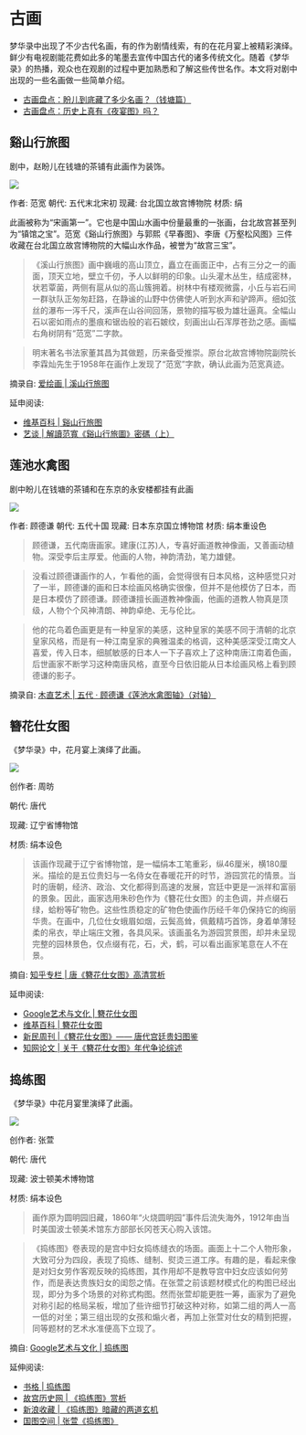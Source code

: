 # 古画

梦华录中出现了不少古代名画，有的作为剧情线索，有的在花月宴上被精彩演绎。鲜少有电视剧能花费如此多的笔墨去宣传中国古代的诸多传统文化。随着《梦华录》的热播，观众也在观剧的过程中更加熟悉和了解这些传世名作。本文将对剧中出现的一些名画做一些简单介绍。

* [古画盘点：盼儿到底藏了多少名画？（钱塘篇）](https://www.douban.com/group/topic/270069883/?_i=6916446jsbY12-,6409384W54s0f1)
* [古画盘点：历史上真有《夜宴图》吗？](https://www.douban.com/group/topic/269408862/?_i=6409107W54s0f1,6409402W54s0f1)

## 谿山行旅图

剧中，赵盼儿在钱塘的茶铺有此画作为装饰。

![](/image/kepu/paint/xsxl.jpg)

作者: 范宽
朝代: 五代末北宋初
现藏: 台北国立故宫博物院
材质: 绢

此画被称为“宋画第一”。它也是中国山水画中份量最重的一张画，台北故宫甚至列为“镇馆之宝”。范宽《谿山行旅图》与郭熙《早春图》、李唐《万壑松风图》三件收藏在台北国立故宫博物院的大幅山水作品，被誉为“故宫三宝”。

> 《溪山行旅图》画中巍峨的高山顶立，矗立在画面正中，占有三分之一的画面，顶天立地，壁立千仞，予人以鲜明的印象。山头灌木丛生，结成密林，状若覃菌，两侧有扈从似的高山簇拥着。树林中有楼观微露，小丘与岩石间一群驮队正匆匆赶路，在静谧的山野中仿佛使人听到水声和驴蹄声。细如弦丝的瀑布一泻千尺，溪声在山谷间回荡，景物的描写极为雄壮逼真。全幅山石以密如雨点的墨痕和锯齿般的岩石皴纹，刻画出山石浑厚苍劲之感。画幅右角树阴有“范宽”二字款。

> 明末著名书法家董其昌为其做题，历来备受推崇。原台北故宫博物院副院长李霖灿先生于1958年在画作上发现了“范宽”字款，确认此画为范宽真迹。

摘录自: [爱绘画 | 溪山行旅图](https://www.aihuihua.net/guohua/201908/44.html)

延申阅读:

* [维基百科 | 谿山行旅图](https://zh.wikipedia.org/wiki/%E8%B0%BF%E5%B1%B1%E8%A1%8C%E6%97%85%E5%9C%96)
* [艺谈 | 解讀范寬《谿山行旅圖》密碼（上）](https://artium.co/zh-hant/node/23)


## 莲池水禽图
剧中盼儿在钱塘的茶铺和在东京的永安楼都挂有此画

![](/image/kepu/paint/lcsq.jpg)

作者: 顾德谦
朝代: 五代十国
现藏: 日本东京国立博物馆
材质: 绢本重设色

> 顾德谦，五代南唐画家。建康(江苏)人，专喜好画道教神像画，又善画动植物。深受李后主厚爱。他画的人物，神韵清劲，笔力雄健。

> 没看过顾德谦画作的人，乍看他的画，会觉得很有日本风格，这种感觉只对了一半，顾德谦的画和日本绘画风格确实很像，但并不是他模仿了日本，而是日本模仿了顾德谦。顾德谦擅长画道教神像画，他画的道教人物真是顶级，人物个个风神清朗、神韵卓绝、无与伦比。

> 他的花鸟着色画更是有一种皇家的美感，这种皇家的美感不同于清朝的北京皇家风格，而是有一种江南皇家的典雅温柔的格调，这种美感深受江南文人喜爱，传入日本，细腻敏感的日本人一下子喜欢上了这种南唐江南着色画，后世画家不断学习这种南唐风格，直至今日依旧能从日本绘画风格上看到顾德谦的影子。

摘录自: [木直艺术 | 五代 · 顾德谦《莲池水禽图轴》（对轴）](https://muzhiart.com/cms/show-2778.html)

## 簪花仕女图

《梦华录》中，花月宴上演绎了此画。

![](/image/kepu/paint/zhsnt.jpg)

创作者: 周昉

朝代: 唐代

现藏: 辽宁省博物馆

材质: 绢本设色


> 该画作现藏于辽宁省博物馆，是一幅绢本工笔重彩，纵46厘米，横180厘米。描绘的是五位贵妇与一名侍女在春暖花开的时节，游园赏花的情景。当时的唐朝，经济、政治、文化都得到高速的发展，宫廷中更是一派祥和富丽的景象。因此，画家选用朱砂色作为《簪花仕女图》的主色调，并点缀石绿，蛤粉等矿物色。这些性质稳定的矿物色使画作历经千年仍保持它的绚丽华贵。在画中，几位仕女蛾眉如烟，云鬓高耸，佩戴精巧首饰，身着单薄轻柔的帛衣，举止端庄文雅，各具风采。该画虽名为游园赏景图，却并未呈现完整的园林景色，仅点缀有花，石，犬，鹤，可以看出画家笔意在人不在景。

摘自: [知乎专栏 | 唐《簪花仕女图》高清赏析](https://zhuanlan.zhihu.com/p/57219555)

延申阅读:
* [Google艺术与文化 | 簪花仕女图](https://artsandculture.google.com/asset/%E7%B0%AA%E8%8A%B1%E4%BB%95%E5%A5%B3%E5%9B%BE/sgEnDl0cAnX9GQ?hl=zh-CN)
* [维基百科 | 簪花仕女图](https://zh.wikipedia.org/zh-cn/%E7%B0%AA%E8%8A%B1%E4%BB%95%E5%A5%B3%E5%9C%96)
* [新民周刊 |《簪花仕女图》—— 唐代宫廷贵妇图鉴](https://m.xinminweekly.com.cn/content/12685.html)
* [知网论文 | 关于《簪花仕女图》年代争论综述](https://www.cnki.com.cn/Article/CJFDTOTAL-SHUH200403009.htm)


## 捣练图

《梦华录》中花月宴里演绎了此画。

![](/image/kepu/paint/dlt.jpg)

创作者: 张萱

朝代: 唐代

现藏: 波士顿美术博物馆

材质: 绢本设色

> 画作原为圆明园旧藏，1860年“火烧圆明园”事件后流失海外，1912年由当时美国波士顿美术馆东方部部长冈苍天心购入该馆。

> 《捣练图》卷表现的是宫中妇女捣练缝衣的场面。画面上十二个人物形象，大致可分为四段，表现了捣练、缝制、熨烫三道工序。有趣的是，看起来像是对妇女劳作客观反映的捣练图，其作用却不是教导宫中妇女应该如何劳作，而是表达贵族妇女的闺怨之情。在张萱之前该题材模式化的构图已经出现，即分为多个场景的对称式构图。然而张萱却能更胜一筹，画家为了避免对称引起的格局呆板，增加了些许细节打破这种对称，如第二组的两人一高一低的对坐；第三组出现的女孩和煽火者，再加上张萱对仕女的精到把握，同等题材的艺术水准便高下立现了。

摘自: [Google艺术与文化 | 捣练图](https://artsandculture.google.com/asset/court-ladies-preparing-newly-woven-silk-zhang-xuan/FgHUyRfjbIIXAg?hl=zh-cn)

延伸阅读:
* [书格 | 捣练图](https://www.shuge.org/ebook/dao-lian-tu/)
* [故宫历史网 | 《捣练图》赏析](https://www.gugong.net/wenhua/30903.html)
* [新浪收藏 | 《捣练图》暗藏的两道玄机](http://collection.sina.com.cn/dfz/henan/sh/2016-11-12/doc-ifxxsmif2857480.shtml)
* [国图空间 | 张萱《捣练图》](http://www.nlc.cn/newgtkj/shjs/201204/t20120409_61026.htm)
